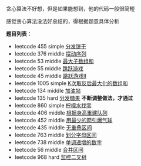 贪心算法不好想，但是如果能想到，他的代码一般很简短

感觉贪心算法没法好总结的，得根据题意具体分析

**题目列表：**

- leetcode 455 simple [分发饼干](https://leetcode.cn/problems/assign-cookies)
- leetcode 376 middle [摆动序列](https://leetcode.cn/problems/wiggle-subsequence/)
- leetcode 53 middle [最大子数组和](https://leetcode.cn/problems/maximum-subarray/)
- leetcode 55 middle [跳跃游戏](https://leetcode.cn/problems/jump-game/)
- leetcode 45 middle [跳跃游戏II](https://leetcode.cn/problems/jump-game-ii/)
- leetcode 1005 simple [K次取反后最大化的数组和](https://leetcode.cn/problems/maximize-sum-of-array-after-k-negations/)
- leetcode 134 middle [加油站](https://leetcode.cn/problems/gas-station/)
- leetcode 135 hard [分发糖果](https://leetcode.cn/problems/candy/)  **不断调整做法，才通过**
- leetcode 860 simple [柠檬水找零](https://leetcode.cn/problems/lemonade-change/)
- leetcode 406 middle [根据身高重建队列](https://leetcode.cn/problems/queue-reconstruction-by-height/)
- leetcode 452 middle [用最少的箭引爆气球](https://leetcode.cn/problems/minimum-number-of-arrows-to-burst-balloons/)
- leetcode 435 middle [无重叠区间](https://leetcode.cn/problems/non-overlapping-intervals/)
- leetcode 763 middle [划分字母区间](https://leetcode.cn/problems/partition-labels/)
- leetcode 738 middle [单调递增的数字](https://leetcode.cn/problems/monotone-increasing-digits/)
- leetcode 56 middle [合并区间](https://leetcode.cn/problems/merge-intervals/)
- leetcode 968 hard [监控二叉树](https://leetcode.cn/problems/binary-tree-cameras/)
